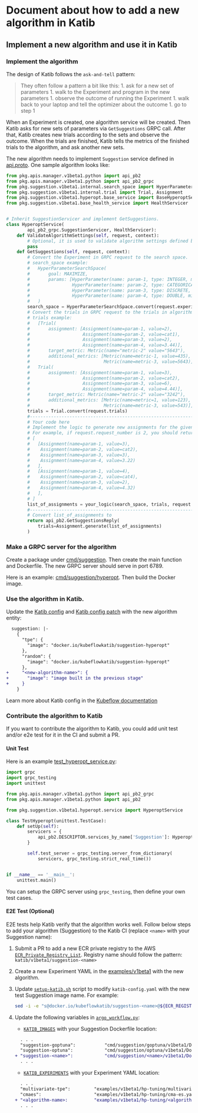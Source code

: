 # Document about how to add a new algorithm in Katib

## Implement a new algorithm and use it in Katib

### Implement the algorithm

The design of Katib follows the `ask-and-tell` pattern:

> They often follow a pattern a bit like this: 1. ask for a new set of parameters 1. walk to the Experiment and program in the new parameters 1. observe the outcome of running the Experiment 1. walk back to your laptop and tell the optimizer about the outcome 1. go to step 1

When an Experiment is created, one algorithm service will be created. Then Katib asks for new sets of parameters via `GetSuggestions` GRPC call. After that, Katib creates new trials according to the sets and observe the outcome. When the trials are finished, Katib tells the metrics of the finished trials to the algorithm, and ask another new sets.

The new algorithm needs to implement `Suggestion` service defined in [api.proto](../pkg/apis/manager/v1beta1/api.proto). One sample algorithm looks like:

```python
from pkg.apis.manager.v1beta1.python import api_pb2
from pkg.apis.manager.v1beta1.python import api_pb2_grpc
from pkg.suggestion.v1beta1.internal.search_space import HyperParameter, HyperParameterSearchSpace
from pkg.suggestion.v1beta1.internal.trial import Trial, Assignment
from pkg.suggestion.v1beta1.hyperopt.base_service import BaseHyperoptService
from pkg.suggestion.v1beta1.base_health_service import HealthServicer


# Inherit SuggestionServicer and implement GetSuggestions.
class HyperoptService(
        api_pb2_grpc.SuggestionServicer, HealthServicer):
    def ValidateAlgorithmSettings(self, request, context):
        # Optional, it is used to validate algorithm settings defined by users.
        pass
    def GetSuggestions(self, request, context):
        # Convert the Experiment in GRPC request to the search space.
        # search_space example:
        #   HyperParameterSearchSpace(
        #       goal: MAXIMIZE,
        #       params: [HyperParameter(name: param-1, type: INTEGER, min: 1, max: 5, step: 0),
        #                HyperParameter(name: param-2, type: CATEGORICAL, list: cat1, cat2, cat3),
        #                HyperParameter(name: param-3, type: DISCRETE, list: 3, 2, 6),
        #                HyperParameter(name: param-4, type: DOUBLE, min: 1, max: 5, step: )]
        #   )
        search_space = HyperParameterSearchSpace.convert(request.experiment)
        # Convert the trials in GRPC request to the trials in algorithm side.
        # trials example:
        #   [Trial(
        #       assignment: [Assignment(name=param-1, value=2),
        #                    Assignment(name=param-2, value=cat1),
        #                    Assignment(name=param-3, value=2),
        #                    Assignment(name=param-4, value=3.44)],
        #       target_metric: Metric(name="metric-2" value="5643"),
        #       additional_metrics: [Metric(name=metric-1, value=435),
        #                            Metric(name=metric-3, value=5643)],
        #   Trial(
        #       assignment: [Assignment(name=param-1, value=3),
        #                    Assignment(name=param-2, value=cat2),
        #                    Assignment(name=param-3, value=6),
        #                    Assignment(name=param-4, value=4.44)],
        #       target_metric: Metric(name="metric-2" value="3242"),
        #       additional_metrics: [Metric(name=metric=1, value=123),
        #                            Metric(name=metric-3, value=543)],
        trials = Trial.convert(request.trials)
        #--------------------------------------------------------------
        # Your code here
        # Implement the logic to generate new assignments for the given request number.
        # For example, if request.request_number is 2, you should return:
        # [
        #   [Assignment(name=param-1, value=3),
        #    Assignment(name=param-2, value=cat2),
        #    Assignment(name=param-3, value=3),
        #    Assignment(name=param-4, value=3.22)
        #   ],
        #   [Assignment(name=param-1, value=4),
        #    Assignment(name=param-2, value=cat4),
        #    Assignment(name=param-3, value=2),
        #    Assignment(name=param-4, value=4.32)
        #   ],
        # ]
        list_of_assignments = your_logic(search_space, trials, request.request_number)
        #--------------------------------------------------------------
        # Convert list_of_assignments to
        return api_pb2.GetSuggestionsReply(
            trials=Assignment.generate(list_of_assignments)
        )
```

### Make a GRPC server for the algorithm

Create a package under [cmd/suggestion](../cmd/suggestion). Then create the main function and Dockerfile. The new GRPC server should serve in port 6789.

Here is an example: [cmd/suggestion/hyperopt](../cmd/suggestion/hyperopt).
Then build the Docker image.

### Use the algorithm in Katib.

Update the [Katib config](../manifests/v1beta1/components/controller/katib-config.yaml)
and [Katib config patch](../manifests/v1beta1/installs/katib-standalone/katib-config-patch.yaml)
with the new algorithm entity:

```diff
  suggestion: |-
    {
      "tpe": {
        "image": "docker.io/kubeflowkatib/suggestion-hyperopt"
      },
      "random": {
        "image": "docker.io/kubeflowkatib/suggestion-hyperopt"
      },
+     "<new-algorithm-name>": {
+       "image": "image built in the previous stage"
+     }
    }
```

Learn more about Katib config in the
[Kubeflow documentation](https://www.kubeflow.org/docs/components/katib/katib-config/)

### Contribute the algorithm to Katib

If you want to contribute the algorithm to Katib, you could add unit test and/or
e2e test for it in the CI and submit a PR.

#### Unit Test

Here is an example [test_hyperopt_service.py](../test/unit/v1beta1/suggestion/test_hyperopt_service.py):

```python
import grpc
import grpc_testing
import unittest

from pkg.apis.manager.v1beta1.python import api_pb2_grpc
from pkg.apis.manager.v1beta1.python import api_pb2

from pkg.suggestion.v1beta1.hyperopt.service import HyperoptService

class TestHyperopt(unittest.TestCase):
    def setUp(self):
        servicers = {
            api_pb2.DESCRIPTOR.services_by_name['Suggestion']: HyperoptService()
        }

        self.test_server = grpc_testing.server_from_dictionary(
            servicers, grpc_testing.strict_real_time())


if __name__ == '__main__':
    unittest.main()
```

You can setup the GRPC server using `grpc_testing`, then define your own test cases.

#### E2E Test (Optional)

E2E tests help Katib verify that the algorithm works well.
Follow below steps to add your algorithm (Suggestion) to the Katib CI
(replace `<name>` with your Suggestion name):

1. Submit a PR to add a new ECR private registry to the AWS
   [`ECR_Private_Registry_List`](https://github.com/kubeflow/testing/blob/master/aws/IaC/CDK/test-infra/config/static_config/ECR_Resources.py#L18).
   Registry name should follow the pattern: `katib/v1beta1/suggestion-<name>`

1. Create a new Experiment YAML in the [examples/v1beta1](../examples/v1beta1)
   with the new algorithm.

1. Update [`setup-katib.sh`](../test/e2e/v1beta1/scripts/setup-katib.sh)
   script to modify `katib-config.yaml` with the new test Suggestion image name.
   For example:

   ```sh
   sed -i -e "s@docker.io/kubeflowkatib/suggestion-<name>@${ECR_REGISTRY}/${REPO_NAME}/v1beta1/suggestion-<name>@" ${CONFIG_PATCH}
   ```

1. Update the following variables in [`argo_workflow.py`](../test/e2e/v1beta1/argo_workflow.py):

   - [`KATIB_IMAGES`](../test/e2e/v1beta1/argo_workflow.py#L43) with your Suggestion Dockerfile location:

   ```diff
     . . .
     "suggestion-goptuna":           "cmd/suggestion/goptuna/v1beta1/Dockerfile",
     "suggestion-optuna":            "cmd/suggestion/optuna/v1beta1/Dockerfile",
   + "suggestion-<name>":            "cmd/suggestion/<name>/v1beta1/Dockerfile",
     . . .
   ```

   - [`KATIB_EXPERIMENTS`](../test/e2e/v1beta1/argo_workflow.py#L69) with your Experiment YAML location:

   ```diff
     . . .
     "multivariate-tpe":         "examples/v1beta1/hp-tuning/multivariate-tpe.yaml",
     "cmaes":                    "examples/v1beta1/hp-tuning/cma-es.yaml",
   + "<algorithm-name>:          "examples/v1beta1/hp-tuning/<algorithm-name>.yaml",
     . . .
   ```

